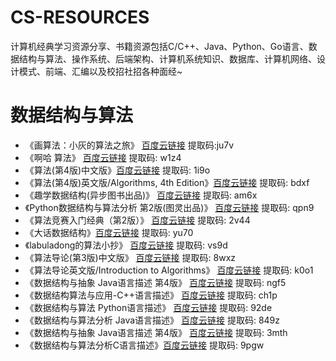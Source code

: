 # CS-RESOURCES
计算机经典学习资源分享、书籍资源包括C/C++、Java、Python、Go语言、数据结构与算法、操作系统、后端架构、计算机系统知识、数据库、计算机网络、设计模式、前端、汇编以及校招社招各种面经~


# 数据结构与算法
- 《画算法：小灰的算法之旅》 [百度云链接](https://pan.baidu.com/s/1cdWpxjjQpLgZQcw-eErOEg) 提取码:ju7v
- 《啊哈 算法》 [百度云链接](https://pan.baidu.com/s/1y98G6b0G2JiiSihcfQXQ-w)  提取码:  w1z4
- 《算法(第4版)中文版》[百度云链接](https://pan.baidu.com/s/1qqndAuaG_47wA9Bl5h4Xbw)  提取码:  1i9o
- 《算法(第4版)英文版/Algorithms, 4th Edition》[百度云链接](https://pan.baidu.com/s/1sAM3VFmv3gGF25JGhAGyqw)  提取码:  bdxf
- 《趣学数据结构(异步图书出品)》 [百度云链接](https://pan.baidu.com/s/1C-0UHAIu_zr1NhY0moTOLQ)  提取码:   am6x
- 《Python数据结构与算法分析 第2版(图灵出品)》 [百度云链接](https://pan.baidu.com/s/1hj5OazhY-B8PImiI6ttpYg)  提取码:   qpn9
- 《算法竞赛入门经典（第2版）》 [百度云链接](https://pan.baidu.com/s/1OKof3JBPqI0MDEtWVgd14w)  提取码:   2v44
- 《大话数据结构》[百度云链接](https://pan.baidu.com/s/14dNrB91wDz3d5DEgDk5DgA)  提取码:   yu70
- 《labuladong的算法小抄》 [百度云链接](https://pan.baidu.com/s/1AjyOjfQBZdnHjcMTMwjPOw)  提取码: vs9d
- 《算法导论(第3版)中文版》 [百度云链接](https://pan.baidu.com/s/1wzeVKb2QKH4f5ElbU0q3Lw)  提取码: 8wxz
- 《算法导论英文版/Introduction to Algorithms》 [百度云链接](https://pan.baidu.com/s/1H18jB5hvdEyCP5XdBx6q0A)  提取码: k0o1
- 《数据结构与抽象 Java语言描述 第4版》 [百度云链接](https://pan.baidu.com/s/1PbrLvRazERBO31O83DaVpA)  提取码: ngf5
- 《数据结构算法与应用-C++语言描述》 [百度云链接](https://pan.baidu.com/s/1tk8TvJEc2JHZvh0HFwYanQ)  提取码: ch1p
- 《数据结构与算法 Python语言描述》 [百度云链接](https://pan.baidu.com/s/12RinVkCUIZnDN3VAoIc1wA)  提取码: 92de
- 《数据结构与算法分析 Java语言描述》 [百度云链接](https://pan.baidu.com/s/1Fi7i3GMn0W3LKQmI1GoKxg)  提取码: 849z
- 《数据结构与抽象 Java语言描述 第4版》 [百度云链接](https://pan.baidu.com/s/1YrxbQoT1DE8RBKy2y-LA8w)  提取码: 3mth
- 《数据结构与算法分析C语言描述》[百度云链接](https://pan.baidu.com/s/1W8asT2nELtRzH8BgNEZoCw)  提取码: 9pgw









